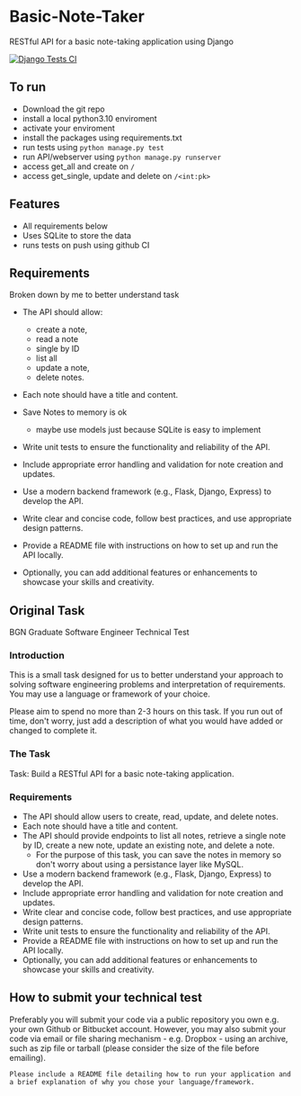 # Basic-Note-Taker
RESTful API for a basic note-taking application using Django

[![Django Tests CI](https://github.com/Jcorb08/Basic-Note-Taker/actions/workflows/tests.yml/badge.svg)](https://github.com/Jcorb08/Basic-Note-Taker/actions/workflows/tests.yml)

## To run
- Download the git repo
- install a local python3.10 enviroment
- activate your enviroment
- install the packages using requirements.txt
- run tests using `python manage.py test`
- run API/webserver using `python manage.py runserver`
- access get_all and create on `/`
- access get_single, update and delete on `/<int:pk>`

## Features
- All requirements below
- Uses SQLite to store the data
- runs tests on push using github CI

## Requirements
Broken down by me to better understand task

- The API should allow:
  -  create a note, 
  -  read a note 
    -  single by ID
    -  list all
  -  update a note, 
  -  delete notes.
 
- Each note should have a title and content.
- Save Notes to memory is ok
  - maybe use models just because SQLite is easy to implement
- Write unit tests to ensure the functionality and reliability of the API.
- Include appropriate error handling and validation for note creation and updates.
 
 
- Use a modern backend framework (e.g., Flask, Django, Express) to develop the API.
- Write clear and concise code, follow best practices, and use appropriate design patterns.
- Provide a README file with instructions on how to set up and run the API locally.

- Optionally, you can add additional features or enhancements to showcase your skills and creativity.

## Original Task
BGN Graduate Software Engineer Technical Test

### Introduction
This is a small task designed for us to better understand your approach to solving software engineering problems and interpretation of requirements. You may use a language or framework of your choice.

Please aim to spend no more than 2-3 hours on this task. If you run out of time, don't worry, just add a description of what you would have added or changed to complete it.

### The Task 
Task: Build a RESTful API for a basic note-taking application.

### Requirements

* The API should allow users to create, read, update, and delete notes.
* Each note should have a title and content.
* The API should provide endpoints to list all notes, retrieve a single note by ID, create a new note, update an existing note, and delete a note.
  * For the purpose of this task, you can save the notes in memory so don't worry about using a persistance layer like MySQL.
* Use a modern backend framework (e.g., Flask, Django, Express) to develop the API.
* Include appropriate error handling and validation for note creation and updates.
* Write clear and concise code, follow best practices, and use appropriate design patterns.
* Write unit tests to ensure the functionality and reliability of the API.
* Provide a README file with instructions on how to set up and run the API locally.
* Optionally, you can add additional features or enhancements to showcase your skills and creativity.

## How to submit your technical test

Preferably you will submit your code via a public repository you own e.g. your own Github or Bitbucket account. However, you may also submit your code via email or file sharing mechanism - e.g. Dropbox - using an archive, such as zip file or tarball (please consider the size of the file before emailing).

```
Please include a README file detailing how to run your application and a brief explanation of why you chose your language/framework.
```
